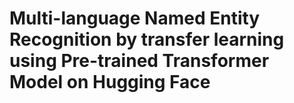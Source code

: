 # Multi-language Named Entity Recognition by transfer learning using Pre-trained Transformer Model on Hugging Face

